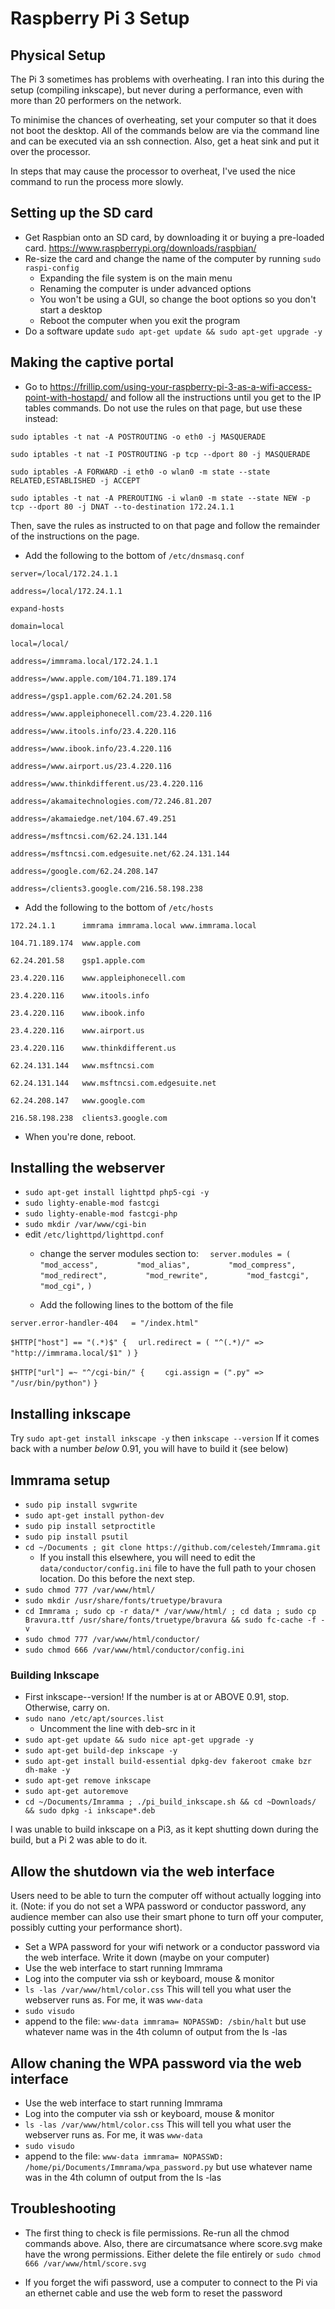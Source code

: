 # Raspberry Pi 3 Setup

## Physical Setup

The Pi 3 sometimes has problems with overheating. I ran into this during the setup (compiling inkscape), but never during a performance, even with more than 20 performers on the network.

To minimise the chances of overheating, set your computer so that it does not boot the desktop. All of the commands below are via the command line and can be executed via an ssh connection. Also, get a heat sink and put it over the processor.

In steps that may cause the processor to overheat, I've used the nice command to run the process more slowly.

## Setting up the SD card
* Get Raspbian onto an SD card, by downloading it or buying a pre-loaded card. https://www.raspberrypi.org/downloads/raspbian/
* Re-size the card and change the name of the computer by running `sudo raspi-config`
  * Expanding the file system is on the main menu
  * Renaming the computer is under advanced options
  * You won't be using a GUI, so change the boot options so you don't start a desktop
  * Reboot the computer when you exit the program
* Do a software update `sudo apt-get update && sudo apt-get upgrade -y`

## Making the captive portal
* Go to https://frillip.com/using-your-raspberry-pi-3-as-a-wifi-access-point-with-hostapd/ and follow all the instructions until you get to the IP tables commands.  Do not use the rules on that page, but use these instead:

`sudo iptables -t nat -A POSTROUTING -o eth0 -j MASQUERADE`

`sudo iptables -t nat -I POSTROUTING -p tcp --dport 80 -j MASQUERADE`

`sudo iptables -A FORWARD -i eth0 -o wlan0 -m state --state RELATED,ESTABLISHED -j ACCEPT`

`sudo iptables -t nat -A PREROUTING -i wlan0 -m state --state NEW -p tcp --dport 80 -j DNAT --to-destination 172.24.1.1`

Then, save the rules as instructed to on that page and follow the remainder of the instructions on the page.

* Add the following to the bottom of `/etc/dnsmasq.conf `

`server=/local/172.24.1.1`

`address=/local/172.24.1.1`

`expand-hosts`

`domain=local`

`local=/local/`


`address=/immrama.local/172.24.1.1`


`address=/www.apple.com/104.71.189.174`

`address=/gsp1.apple.com/62.24.201.58`

`address=/www.appleiphonecell.com/23.4.220.116`

`address=/www.itools.info/23.4.220.116`

`address=/www.ibook.info/23.4.220.116`

`address=/www.airport.us/23.4.220.116`

`address=/www.thinkdifferent.us/23.4.220.116`

`address=/akamaitechnologies.com/72.246.81.207`

`address=/akamaiedge.net/104.67.49.251`


`address=/msftncsi.com/62.24.131.144`

`address=/msftncsi.com.edgesuite.net/62.24.131.144`


`address=/google.com/62.24.208.147`

`address=/clients3.google.com/216.58.198.238`



* Add the following to the bottom of `/etc/hosts`

`172.24.1.1      immrama immrama.local www.immrama.local`


`104.71.189.174  www.apple.com`

`62.24.201.58    gsp1.apple.com`

`23.4.220.116    www.appleiphonecell.com`

`23.4.220.116    www.itools.info`

`23.4.220.116    www.ibook.info`

`23.4.220.116    www.airport.us`

`23.4.220.116    www.thinkdifferent.us`


`62.24.131.144   www.msftncsi.com`

`62.24.131.144   www.msftncsi.com.edgesuite.net`


`62.24.208.147   www.google.com`

`216.58.198.238  clients3.google.com`


* When you're done, reboot.

## Installing the webserver

* `sudo apt-get install lighttpd php5-cgi -y`
* `sudo lighty-enable-mod fastcgi`
* `sudo lighty-enable-mod fastcgi-php`
* `sudo mkdir /var/www/cgi-bin`
* edit `/etc/lighttpd/lighttpd.conf`
  * change the server modules section to:
`  server.modules = (`
`        "mod_access",`
`        "mod_alias",`
`        "mod_compress",`
`        "mod_redirect",`
`        "mod_rewrite",`
`        "mod_fastcgi",`
`        "mod_cgi",`
`)`

  * Add the following lines to the bottom of the file

`server.error-handler-404   = "/index.html"`

`$HTTP["host"] == "(.*)$" {`
`  url.redirect = ( "^(.*)/" => "http://immrama.local/$1" )`
`}`

`$HTTP["url"] =~ "^/cgi-bin/" {`
`    cgi.assign = (".py" => "/usr/bin/python")`
`}`

## Installing inkscape

Try `sudo apt-get install inkscape -y` then `inkscape --version` If it comes back with a number _below_ 0.91, you will have to build it (see below)





## Immrama setup

* `sudo pip install svgwrite`
* `sudo apt-get install python-dev`
* `sudo pip install setproctitle`
* `sudo pip install psutil`
* `cd ~/Documents ; git clone https://github.com/celesteh/Immrama.git`
  * If you install this elsewhere, you will need to edit the `data/conductor/config.ini` file to have the full path to your chosen location. Do this before the next step.
* `sudo chmod 777 /var/www/html/`
* `sudo mkdir /usr/share/fonts/truetype/bravura`
* `cd Immrama ; sudo cp -r data/* /var/www/html/ ; cd data ; sudo cp Bravura.ttf /usr/share/fonts/truetype/bravura && sudo fc-cache -f -v`
* `sudo chmod 777 /var/www/html/conductor/`
* `sudo chmod 666 /var/www/html/conductor/config.ini`

### Building Inkscape
* First inkscape--version! If the number is at or ABOVE 0.91, stop. Otherwise, carry on.
* `sudo nano /etc/apt/sources.list`
  * Uncomment the line with deb-src in it
* `sudo apt-get update && sudo nice apt-get upgrade -y`
* `sudo apt-get build-dep inkscape -y`
* `sudo apt-get install build-essential dpkg-dev fakeroot cmake bzr dh-make -y`
* `sudo apt-get remove inkscape`
* `sudo apt-get autoremove`
* `cd ~/Documents/Imramma ; ./pi_build_inkscape.sh && cd ~Downloads/ && sudo dpkg -i inkscape*.deb `

I was unable to build inkscape on a Pi3, as it kept shutting down during the build, but a Pi 2 was able to do it.

## Allow the shutdown via the web interface

Users need to be able to turn the computer off without actually logging into it.
(Note: if you do not set a WPA password or conductor password, any audience member can also use
their smart phone to turn off your computer, possibly cutting your performance
short).

* Set a WPA password for your wifi network or a conductor password via the web interface. Write it down
(maybe on your computer)
* Use the web interface to start running Immrama
* Log into the computer via ssh or keyboard, mouse & monitor
* `ls -las /var/www/html/color.css` This will tell you what user the
webserver runs as. For me, it was `www-data`
* `sudo visudo`
* append to the file: `www-data immrama= NOPASSWD: /sbin/halt`
but use whatever name was in the 4th column of output from the ls -las

## Allow chaning the WPA password via the web interface
* Use the web interface to start running Immrama
* Log into the computer via ssh or keyboard, mouse & monitor
* `ls -las /var/www/html/color.css` This will tell you what user the
webserver runs as. For me, it was `www-data`
* `sudo visudo`
* append to the file:
`www-data immrama= NOPASSWD: /home/pi/Documents/Immrama/wpa_password.py`
but use whatever name was in the 4th column of output from the ls -las


## Troubleshooting

* The first thing to check is file permissions. Re-run all the chmod commands above. Also, there are circumatsance where score.svg make have the wrong permissions. Either delete the file entirely or `sudo chmod 666 /var/www/html/score.svg`

* If you forget the wifi password, use a computer to connect to the Pi via
an ethernet cable and use the web form to reset the password
